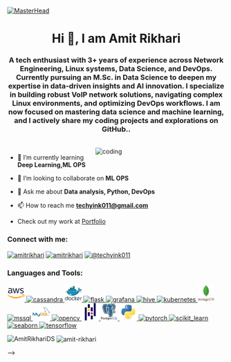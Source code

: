 [![MasterHead](https://www.uat.edu/media/data-science-banner.png)](https://github.com/Amit-Rikhari)
<h1 align="center">Hi 👋, I am Amit Rikhari</h1>
<h3 align="center">A tech enthusiast with 3+ years of experience across Network Engineering, Linux systems, Data Science, and DevOps. Currently pursuing an M.Sc. in Data Science to deepen my expertise in data-driven insights and AI innovation. I specialize in building robust VoIP network solutions, navigating complex Linux environments, and optimizing DevOps workflows. I am now focused on mastering data science and machine learning, and I actively share my coding projects and explorations on GitHub..</h3>
<br>

<img align="right" alt="coding" width=300 src="https://cdn.dribbble.com/users/2131993/screenshots/4948736/media/45dceb640723d72436c427add7966cf8.gif">
<!--
<p align="left"> <img src="https://komarev.com/ghpvc/?username=amit-rikhari&label=Profile%20views&color=0e75b6&style=flat" alt="amit-rikhari" /> </p>
<p align="left"> <a href="https://github.com/ryo-ma/github-profile-trophy"><img src="https://github-profile-trophy.vercel.app/?username=amit-rikhari" alt="amit-rikhari" /></a> </p>
-->

- 🌱 I’m currently learning **Deep Learning,ML OPS**

- 👯 I’m looking to collaborate on **ML OPS**

- 💬 Ask me about **Data analysis, Python, DevOps**

- 📫 How to reach me **techyink011@gmail.com**

- Check out my work at <a href=https://amit-rikhari.github.io/Portfolio_website/>Portfolio</a>

<h3 align="left">Connect with me:</h3>
<p align="left">
<a href="https://www.linkedin.com/in/amit-rikhari" target="blank"><img align="center" src="https://raw.githubusercontent.com/rahuldkjain/github-profile-readme-generator/master/src/images/icons/Social/linked-in-alt.svg" alt="amitrikhari" height="30" width="40" /></a>
<a href="https://www.facebook.com/amit.rikhari.9" target="blank"><img align="center" src="https://raw.githubusercontent.com/rahuldkjain/github-profile-readme-generator/master/src/images/icons/Social/facebook.svg" alt="amitrikhari" height="30" width="40" /></a>
<a href="https://www.hackerrank.com/profile/techyink011" target="blank"><img align="center" src="https://raw.githubusercontent.com/rahuldkjain/github-profile-readme-generator/master/src/images/icons/Social/hackerrank.svg" alt="@techyink011" height="30" width="40" /></a>
</p>

<h3 align="left">Languages and Tools:</h3>
<p align="left"> <a href="https://aws.amazon.com" target="_blank" rel="noreferrer"> <img src="https://raw.githubusercontent.com/devicons/devicon/master/icons/amazonwebservices/amazonwebservices-original-wordmark.svg" alt="aws" width="40" height="40"/> </a> <a href="https://cassandra.apache.org/" target="_blank" rel="noreferrer"> <img src="https://www.vectorlogo.zone/logos/apache_cassandra/apache_cassandra-icon.svg" alt="cassandra" width="40" height="40"/> </a> <a href="https://www.docker.com/" target="_blank" rel="noreferrer"> <img src="https://raw.githubusercontent.com/devicons/devicon/master/icons/docker/docker-original-wordmark.svg" alt="docker" width="40" height="40"/> </a> <a href="https://flask.palletsprojects.com/" target="_blank" rel="noreferrer"> <img src="https://www.vectorlogo.zone/logos/pocoo_flask/pocoo_flask-icon.svg" alt="flask" width="40" height="40"/> </a> <a href="https://grafana.com" target="_blank" rel="noreferrer"> <img src="https://www.vectorlogo.zone/logos/grafana/grafana-icon.svg" alt="grafana" width="40" height="40"/> </a> <a href="https://hive.apache.org/" target="_blank" rel="noreferrer"> <img src="https://www.vectorlogo.zone/logos/apache_hive/apache_hive-icon.svg" alt="hive" width="40" height="40"/> </a> <a href="https://kubernetes.io" target="_blank" rel="noreferrer"> <img src="https://www.vectorlogo.zone/logos/kubernetes/kubernetes-icon.svg" alt="kubernetes" width="40" height="40"/> </a> <a href="https://www.mongodb.com/" target="_blank" rel="noreferrer"> <img src="https://raw.githubusercontent.com/devicons/devicon/master/icons/mongodb/mongodb-original-wordmark.svg" alt="mongodb" width="40" height="40"/> </a> <a href="https://www.microsoft.com/en-us/sql-server" target="_blank" rel="noreferrer"> <img src="https://www.svgrepo.com/show/303229/microsoft-sql-server-logo.svg" alt="mssql" width="40" height="40"/> </a> <a href="https://www.mysql.com/" target="_blank" rel="noreferrer"> <img src="https://raw.githubusercontent.com/devicons/devicon/master/icons/mysql/mysql-original-wordmark.svg" alt="mysql" width="40" height="40"/> </a> <a href="https://opencv.org/" target="_blank" rel="noreferrer"> <img src="https://www.vectorlogo.zone/logos/opencv/opencv-icon.svg" alt="opencv" width="40" height="40"/> </a> <a href="https://pandas.pydata.org/" target="_blank" rel="noreferrer"> <img src="https://raw.githubusercontent.com/devicons/devicon/2ae2a900d2f041da66e950e4d48052658d850630/icons/pandas/pandas-original.svg" alt="pandas" width="40" height="40"/> </a> <a href="https://www.postgresql.org" target="_blank" rel="noreferrer"> <img src="https://raw.githubusercontent.com/devicons/devicon/master/icons/postgresql/postgresql-original-wordmark.svg" alt="postgresql" width="40" height="40"/> </a> <a href="https://www.python.org" target="_blank" rel="noreferrer"> <img src="https://raw.githubusercontent.com/devicons/devicon/master/icons/python/python-original.svg" alt="python" width="40" height="40"/> </a> <a href="https://pytorch.org/" target="_blank" rel="noreferrer"> <img src="https://www.vectorlogo.zone/logos/pytorch/pytorch-icon.svg" alt="pytorch" width="40" height="40"/> </a> <a href="https://scikit-learn.org/" target="_blank" rel="noreferrer"> <img src="https://upload.wikimedia.org/wikipedia/commons/0/05/Scikit_learn_logo_small.svg" alt="scikit_learn" width="40" height="40"/> </a> <a href="https://seaborn.pydata.org/" target="_blank" rel="noreferrer"> <img src="https://seaborn.pydata.org/_images/logo-mark-lightbg.svg" alt="seaborn" width="40" height="40"/> </a> <a href="https://www.tensorflow.org" target="_blank" rel="noreferrer"> <img src="https://www.vectorlogo.zone/logos/tensorflow/tensorflow-icon.svg" alt="tensorflow" width="40" height="40"/> </a> </p>

<p><img align="left" src="https://github-readme-stats.vercel.app/api/top-langs?username=AmitRikhariDS&show_icons=true&locale=en&layout=compact" alt="AmitRikhariDS" /></p>
<!-->
<p>&nbsp;<img align="center" src="https://github-readme-stats.vercel.app/api?username=amit-rikhari&show_icons=true&locale=en" alt="amit-rikhari" /></p>
-->
<!-- <p><img align="center" src="https://github-readme-streak-stats.herokuapp.com/?user=AmitRikhariDS&" alt="AmitRikhariDS" /></p>
 -->
